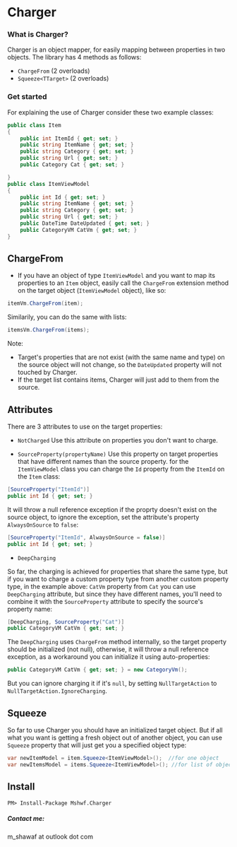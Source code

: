 # Charger

### What is Charger?

Charger is an object mapper, for easily mapping between properties in two objects.
The library has 4 methods as follows:
* ````ChargeFrom```` (2 overloads)
* ````Squeeze<TTarget>```` (2 overloads)

### Get started

For explaining the use of Charger consider these two example classes:
```csharp
public class Item
{
    public int ItemId { get; set; }
    public string ItemName { get; set; }
    public string Category { get; set; }
    public string Url { get; set; }
    public Category Cat { get; set; }

}
public class ItemViewModel
{
    public int Id { get; set; }
    public string ItemName { get; set; }
    public string Category { get; set; }
    public string Url { get; set; }
    public DateTime DateUpdated { get; set; }
    public CategoryVM CatVm { get; set; }
}
```
## ChargeFrom

* If you have an object of type ````ItemViewModel```` and you want to map its properties to an ````Item```` object,
easily call the ````ChargeFrom```` extension method on the target object (````ItemViewModel```` object), like so:
```csharp
itemVm.ChargeFrom(item);
```
Similarily, you can do the same with lists:
```csharp
itemsVm.ChargeFrom(items);
```

Note:
* Target's properties that are not exist (with the same name and type) on the source object will not change, so the ````DateUpdated````
property will not touched by Charger.
* If the target list contains items, Charger will just add to them from the source.

Attributes
--------------
There are 3 attributes to use on the target properties:

* ````NotCharged````
Use this attribute on properties you don't want to charge.

* ````SourceProperty(propertyName)````
Use this property on target properties that have different names than the source property. for the ````ItemViewModel```` 
class you can charge the ````Id```` property from the ````ItemId```` on the ````Item```` class:

```csharp
[SourceProperty("ItemId")]
public int Id { get; set; }
```
It will throw a null reference exception if the proprty doesn't exist on the source object, to ignore the exception,
set the attribute's property ````AlwaysOnSource```` to ````false````:
```csharp
[SourceProperty("ItemId", AlwaysOnSource = false)]
public int Id { get; set; }
```
* ````DeepCharging````

So far, the charging is achieved for properties that share the same type, but if you want to charge a custom property type
from another custom property type, in the example above: 
```CatVm``` property from ```Cat```
you can use ```DeepCharging``` attribute, but since they have different names, you'll need to combine it with the ```SourceProperty``` attribute to specify the source's property name:
```csharp
[DeepCharging, SourceProperty("Cat")]
public CategoryVM CatVm { get; set; }
```
The ```DeepCharging``` uses ```ChargeFrom``` method internally, so the target property should be initialized (not null),
otherwise, it will throw a null reference exception, as a workaround you can initialize it using auto-properties:
```csharp
public CategoryVM CatVm { get; set; } = new CategoryVm();
```
But you can ignore charging it if it's ```null```, by setting ```NullTargetAction``` to ```NullTargetAction.IgnoreCharging```.

## Squeeze
So far to use Charger you should have an initialized target object.
But if all what you want is getting a fresh object out of another object, you can use ```Squeeze``` property that will just
get you a specified object type:

```csharp
var newItemModel = item.Squeeze<ItemViewModel>();  //for one object
var newItemsModel = items.Squeeze<ItemViewModel>(); //for list of objects
```

## Install
```PM> Install-Package Mshwf.Charger```

##### Contact me:
m_shawaf at outlook dot com
